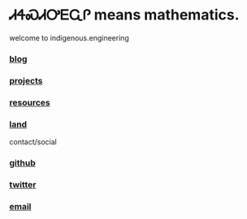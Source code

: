 # ᏗᏎᏍᏗᎤᎬᏩᎵ means mathematics.

welcome to indigenous.engineering

### [blog](https://IndigenousEngineering.github.io/blog/home.html)
### [projects](https://IndigenousEngineering.github.io/projects/all.html)
### [resources](https://IndigenousEngineering.github.io/resources/all.html)
### [land](https://IndigenousEngineering.github.io/resources/land/about.html)

contact/social

### [github](https://github.com/IndigenousAI)
### [twitter](https://twitter.com/IndigenousAI)
### [email](mailto:susanna@diverge.ai)
